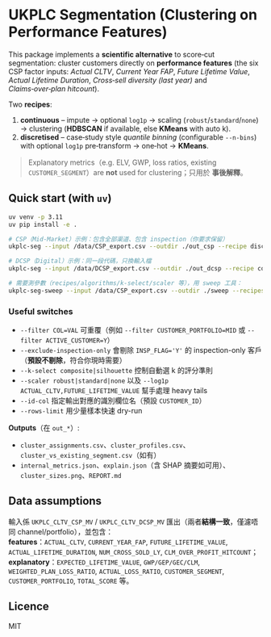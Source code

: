 
# UKPLC Segmentation (Clustering on Performance Features)

This package implements a **scientific alternative** to score‑cut segmentation: cluster customers
directly on **performance features** (the six CSP factor inputs: *Actual CLTV*, *Current Year FAP*,
*Future Lifetime Value*, *Actual Lifetime Duration*, *Cross‑sell diversity (last year)* and *Claims‑over‑plan hitcount*).

Two **recipes**:

1. **continuous** – impute → optional `log1p` → scaling (`robust`/`standard`/`none`) → clustering (**HDBSCAN** if available, else **KMeans** with auto k).
2. **discretised** – case‑study style *quantile binning* (configurable `--n-bins`) with optional `log1p` pre‑transform → one‑hot → **KMeans**.

> Explanatory metrics（e.g. ELV, GWP, loss ratios, existing `CUSTOMER_SEGMENT`）are **not** used for clustering；只用於 **事後解釋**。

## Quick start (with `uv`)

```bash
uv venv -p 3.11
uv pip install -e .

# CSP（Mid-Market）示例：包含全部渠道、包含 inspection（你要求保留）
ukplc-seg --input /data/CSP_export.csv --outdir ./out_csp --recipe discretised --algorithm auto --n-bins 7

# DCSP（Digital）示例：同一段代碼，只換輸入檔
ukplc-seg --input /data/DCSP_export.csv --outdir ./out_dcsp --recipe continuous --algorithm auto

# 需要測參數（recipes/algorithms/k-select/scaler 等），用 sweep 工具：
ukplc-seg-sweep --input /data/CSP_export.csv --outdir ./sweep --recipes continuous,discretised --algorithms auto,kmeans,hdbscan
```

### Useful switches

- `--filter COL=VAL` 可重覆（例如 `--filter CUSTOMER_PORTFOLIO=MID` 或 `--filter ACTIVE_CUSTOMER=Y`）
- `--exclude-inspection-only` 會剔除 `INSP_FLAG='Y'` 的 inspection-only 客戶（**預設不剔除**，符合你現時需要）
- `--k-select composite|silhouette` 控制自動選 k 的評分準則
- `--scaler robust|standard|none` 以及 `--log1p ACTUAL_CLTV,FUTURE_LIFETIME_VALUE` 幫手處理 heavy tails
- `--id-col` 指定輸出對應的識別欄位名（預設 `CUSTOMER_ID`）
- `--rows-limit` 用少量樣本快速 dry-run

**Outputs**（在 `out_*`）:
- `cluster_assignments.csv`、`cluster_profiles.csv`、`cluster_vs_existing_segment.csv`（如有）
- `internal_metrics.json`、`explain.json`（含 SHAP 摘要如可用）、`cluster_sizes.png`、`REPORT.md`

## Data assumptions

輸入係 `UKPLC_CLTV_CSP_MV` / `UKPLC_CLTV_DCSP_MV` 匯出（兩者**結構一致**，僅濾唔同 channel/portfolio），並包含：  
**features**：`ACTUAL_CLTV`, `CURRENT_YEAR_FAP`, `FUTURE_LIFETIME_VALUE`, `ACTUAL_LIFETIME_DURATION`, `NUM_CROSS_SOLD_LY`, `CLM_OVER_PROFIT_HITCOUNT`；  
**explanatory**：`EXPECTED_LIFETIME_VALUE`, `GWP/GEP/GEC/CLM`, `WEIGHTED_PLAN_LOSS_RATIO`, `ACTUAL_LOSS_RATIO`, `CUSTOMER_SEGMENT`, `CUSTOMER_PORTFOLIO`, `TOTAL_SCORE` 等。

## Licence
MIT
